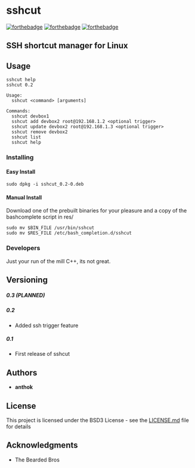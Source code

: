 # sshcut
[![forthebadge](https://forthebadge.com/images/badges/you-didnt-ask-for-this.svg)](https://forthebadge.com) [![forthebadge](https://forthebadge.com/images/badges/made-with-c-plus-plus.svg)](https://forthebadge.com) [![forthebadge](https://forthebadge.com/images/badges/built-with-resentment.svg)](https://forthebadge.com)  
## SSH shortcut manager for Linux



## Usage

```
sshcut help 
sshcut 0.2

Usage:
  sshcut <command> [arguments]

Commands: 
  sshcut devbox1 
  sshcut add devbox2 root@192.168.1.2 <optional trigger>
  sshcut update devbox2 root@192.168.1.3 <optional trigger>
  sshcut remove devbox2 
  sshcut list 
  sshcut help
```



### Installing
#### Easy Install
`sudo dpkg -i sshcut_0.2-0.deb` 

#### Manual Install
Download one of the prebuilt binaries for your pleasure and a copy of the bashcomplete script in res/
```
sudo mv $BIN_FILE /usr/bin/sshcut
sudo mv $RES_FILE /etc/bash_completion.d/sshcut
```

### Developers

Just your run of the mill C++, its not great.

## Versioning
##### 0.3 (PLANNED)
##### 0.2  
- Added ssh trigger feature

##### 0.1
- First release of sshcut
  
## Authors

* **anthok**


## License

This project is licensed under the BSD3 License - see the [LICENSE.md](LICENSE.md) file for details

## Acknowledgments

* The Bearded Bros

